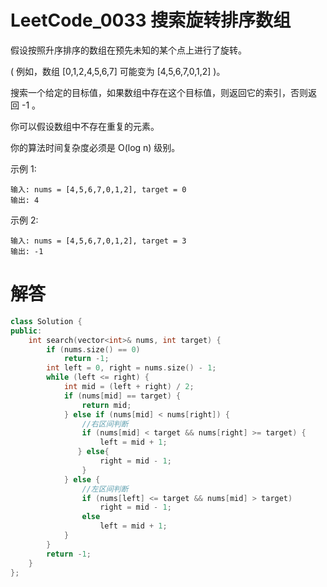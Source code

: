 # LeetCode_0033 搜索旋转排序数组
假设按照升序排序的数组在预先未知的某个点上进行了旋转。

( 例如，数组 [0,1,2,4,5,6,7] 可能变为 [4,5,6,7,0,1,2] )。

搜索一个给定的目标值，如果数组中存在这个目标值，则返回它的索引，否则返回 -1 。

你可以假设数组中不存在重复的元素。

你的算法时间复杂度必须是 O(log n) 级别。

示例 1:
```
输入: nums = [4,5,6,7,0,1,2], target = 0
输出: 4
```
示例 2:
```
输入: nums = [4,5,6,7,0,1,2], target = 3
输出: -1
```

# 解答
```C++
class Solution {
public:
    int search(vector<int>& nums, int target) {
        if (nums.size() == 0) 
            return -1;
        int left = 0, right = nums.size() - 1;
        while (left <= right) {
            int mid = (left + right) / 2;
            if (nums[mid] == target) {
                return mid;
            } else if (nums[mid] < nums[right]) {
                //右区间判断
                if (nums[mid] < target && nums[right] >= target) {
                    left = mid + 1;
               } else{ 
                    right = mid - 1;
                }
            } else {
                //左区间判断
                if (nums[left] <= target && nums[mid] > target) 
                    right = mid - 1;
                else 
                    left = mid + 1;
            }
        }
        return -1;
    }
};
```